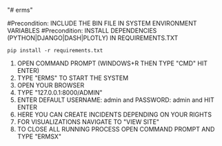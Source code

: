 "# erms" 

#Precondition: INCLUDE THE BIN FILE IN SYSTEM ENVIRONMENT VARIABLES
#Precondition: INSTALL DEPENDENCIES (PYTHON|DJANGO|DASH|PLOTLY) IN REQUIREMENTS.TXT 

`pip install -r requirements.txt`  
1. OPEN COMMAND PROMPT (WINDOWS+R THEN TYPE "CMD" HIT ENTER)
2. TYPE "ERMS" TO START THE SYSTEM
3. OPEN YOUR BROWSER
4. TYPE "127.0.0.1:8000/ADMIN"
5. ENTER DEFAULT USERNAME: admin and PASSWORD: admin and HIT ENTER
6. HERE YOU CAN CREATE INCIDENTS DEPENDING ON YOUR RIGHTS
7. FOR VISUALIZATIONS NAVIGATE TO "VIEW SITE"
8. TO CLOSE ALL RUNNING PROCESS OPEN COMMAND PROMPT AND TYPE "ERMSX"
